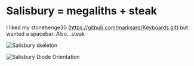 # Salisbury = megaliths + steak
I liked my stonehenge30 (https://github.com/marksard/Keyboards.git) but wanted a spacebar. Also...steak

![Salisbury skeleton](https://user-images.githubusercontent.com/69826495/145126343-db91c2a9-e13d-41af-9d0e-a0359bccc93a.jpeg)

![Salisbury Diode Orientation](https://user-images.githubusercontent.com/69826495/157138329-ea92f675-41fa-4065-aa6c-37e7ae2fb076.png)
